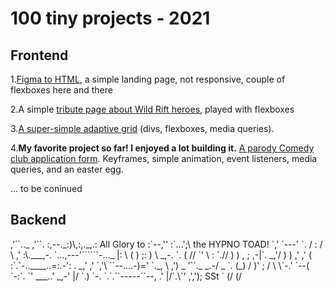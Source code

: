# 100 tiny projects - 2021

## Frontend
1.[Figma to HTML](https://changfenxia.github.io/mcs-projects/project-6/), a simple landing page, not responsive, couple of flexboxes here and there


2.A simple [tribute page about Wild Rift heroes](https://changfenxia.github.io/mcs-projects/project-8/), played with flexboxes


3.[A super-simple adaptive grid](https://changfenxia.github.io/mcs-projects/project-9/) (divs, flexboxes, media queries).


4.**My favorite project so far! I enjoyed a lot building it.**
[A parody Comedy club application form](https://changfenxia.github.io/mcs-projects/project-10/). Keyframes, simple animation, event listeners, media queries, and an easter egg.

... to be coninued

## Backend

<rawtext>
      ,'``.._   ,'``.
     :,--._:)\,:,._,.:       All Glory to
     :`--,''   :`...';\      the HYPNO TOAD!
      `,'       `---'  `.
      /                 :
     /                   \
   ,'                     :\.___,-.
  `...,---'``````-..._    |:       \
    (                 )   ;:    )   \  _,-.
     `.              (   //          `'    \
      :               `.//  )      )     , ;
    ,-|`.            _,'/       )    ) ,' ,'
   (  :`.`-..____..=:.-':     .     _,' ,'
    `,'\ ``--....-)='    `._,  \  ,') _ '``._
 _.-/ _ `.       (_)      /     )' ; / \ \`-.'
`--(   `-:`.     `' ___..'  _,-'   |/   `.)
    `-. `.`.``-----``--,  .'
      |/`.\`'        ,','); SSt
          `         (/  (/
 </rawtext>
